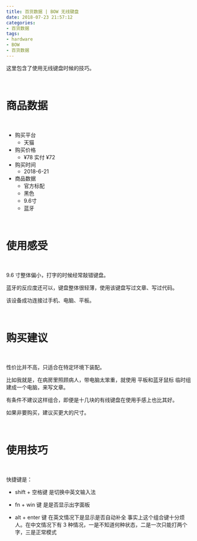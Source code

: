 ```yaml
---
title: 百货数据 | BOW 无线键盘
date: 2018-07-23 21:57:12
categories:
- 百货数据
tags:
- hardware
- BOW
- 百货数据
---
```

这里包含了使用无线键盘时候的技巧。

<!-- more -->

<br/>

# 商品数据

<br/>

- 购买平台
	- 天猫
- 购买价格
	- ¥78 实付 ¥72
- 购买时间
	- 2018-6-21
- 商品数据
	- 官方标配
	- 黑色
	- 9.6寸
	- 蓝牙

<br/>

# 使用感受

<br/>

9.6 寸整体偏小，打字的时候经常敲错键盘。

蓝牙的反应度还可以，键盘整体很轻薄，使用该键盘写过文章、写过代码。

该设备成功连接过手机、电脑、平板。

<br/>

# 购买建议

<br/>

性价比并不高，只适合在特定环境下装配。

比如我就是，在病房里照顾病人，带电脑太笨重，就使用 平板和蓝牙鼠标 临时组建成一个电脑，来写文章。

有条件不建议这样组合，即便是十几块的有线键盘在使用手感上也比其好。

如果非要购买，建议买更大的尺寸。


<br/>

# 使用技巧

<br/>

快捷键是：

- shift + 空格键 是切换中英文输入法

- fn + win 键 是是否显示出字面板

- alt + enter 键 在英文情况下是显示是否自动补全 事实上这个组合键十分烦人。在中文情况下有 3 种情况，一是不知道何种状态，二是一次只能打两个字，三是正常模式


